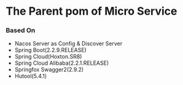 # The Parent pom of Micro Service

### Based On 
* Nacos Server as Config & Discover Server
* Spring Boot(2.2.9.RELEASE)
* Spring Cloud(Hoxton.SR8)
* Spring Cloud Alibaba(2.2.1.RELEASE)
* Springfox Swagger2(2.9.2)
* Hutool(5.4.1)